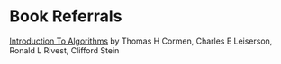 # Book Referrals


[Introduction To Algorithms](https://edutechlearners.com/download/Introduction_to_algorithms-3rd%20Edition.pdf)
by Thomas H Cormen, Charles E Leiserson, Ronald L Rivest, Clifford Stein


